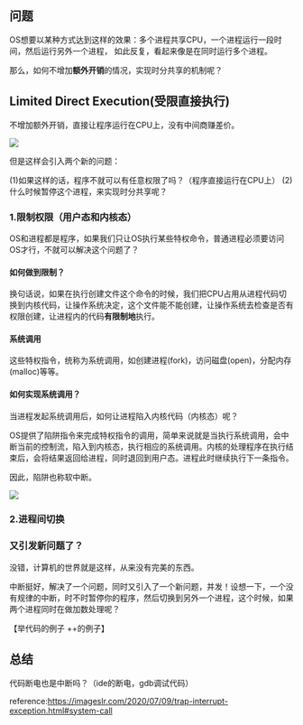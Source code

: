 ## 问题

OS想要以某种方式达到这样的效果：多个进程共享CPU，一个进程运行一段时间，然后运行另外一个进程， 如此反复，看起来像是在同时运行多个进程。

那么，如何不增加**额外开销**的情况，实现时分共享的机制呢？

## Limited Direct Execution(受限直接执行)

不增加额外开销，直接让程序运行在CPU上，没有中间商赚差价。

![](pic/LDE(unlimited).png)

但是这样会引入两个新的问题：

(1)如果这样的话，程序不就可以有任意权限了吗？（程序直接运行在CPU上）
(2)什么时候暂停这个进程，来实现时分共享呢？

### 1.限制权限（用户态和内核态）

OS和进程都是程序，如果我们只让OS执行某些特权命令，普通进程必须要访问OS才行，不就可以解决这个问题了？

#### 如何做到限制？
换句话说，如果在执行创建文件这个命令的时候，我们把CPU占用从进程代码切换到内核代码，让操作系统决定，这个文件能不能创建，让操作系统去检查是否有权限创建，让进程内的代码**有限制地**执行。

#### 系统调用
这些特权指令，统称为系统调用，如创建进程(fork)，访问磁盘(open)，分配内存(malloc)等等。

#### 如何实现系统调用？
当进程发起系统调用后，如何让进程陷入内核代码（内核态）呢？

OS提供了陷阱指令来完成特权指令的调用，简单来说就是当执行系统调用，会中断当前的控制流，陷入到内核态，执行相应的系统调用。内核的处理程序在执行结束后，会将结果返回给进程，同时退回到用户态。进程此时继续执行下一条指令。

因此，陷阱也称软中断。

![](pic/LDE.jpg)

### 2.进程间切换


### 又引发新问题了？

没错，计算机的世界就是这样，从来没有完美的东西。

中断挺好，解决了一个问题，同时又引入了一个新问题，并发！设想一下，一个没有规律的中断，时不时暂停你的程序，然后切换到另外一个进程，这个时候，如果两个进程同时在做加数处理呢？

【举代码的例子 ++的例子】
## 总结

代码断电也是中断吗？（ide的断电，gdb调试代码）

reference:https://imageslr.com/2020/07/09/trap-interrupt-exception.html#system-call